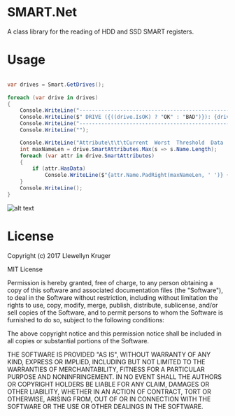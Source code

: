 # SMART.Net
A class library for the reading of HDD and SSD SMART registers.

# Usage
```cs

var drives = Smart.GetDrives();
                
foreach (var drive in drives)
{
    Console.WriteLine("-----------------------------------------------------");
    Console.WriteLine($" DRIVE ({((drive.IsOK) ? "OK" : "BAD")}): {drive.Serial} - {drive.Model} - {drive.Type}");
    Console.WriteLine("-----------------------------------------------------");
    Console.WriteLine("");

    Console.WriteLine("Attribute\t\t\tCurrent  Worst  Threshold  Data  Status");
    int maxNameLen = drive.SmartAttributes.Max(s => s.Name.Length);
    foreach (var attr in drive.SmartAttributes)
    {
        if (attr.HasData)
            Console.WriteLine($"{attr.Name.PadRight(maxNameLen, ' ')} {attr.Current}\t {attr.Worst}\t {attr.Threshold}\t {attr.Data.ToString().PadRight(9, ' ')} {((attr.IsOK) ? "OK" : "BAD")}");
    }
    Console.WriteLine();
}                
```


![alt text](https://raw.githubusercontent.com/krugertech/SMART.Net/master/Exhibit.A.png)

# License
Copyright (c) 2017 Llewellyn Kruger

MIT License

Permission is hereby granted, free of charge, to any person obtaining a copy of this software and associated documentation files (the "Software"), to deal in the Software without restriction, including without limitation the rights to use, copy, modify, merge, publish, distribute, sublicense, and/or sell copies of the Software, and to permit persons to whom the Software is furnished to do so, subject to the following conditions:

The above copyright notice and this permission notice shall be included in all copies or substantial portions of the Software.

THE SOFTWARE IS PROVIDED "AS IS", WITHOUT WARRANTY OF ANY KIND, EXPRESS OR IMPLIED, INCLUDING BUT NOT LIMITED TO THE WARRANTIES OF MERCHANTABILITY, FITNESS FOR A PARTICULAR PURPOSE AND NONINFRINGEMENT. IN NO EVENT SHALL THE AUTHORS OR COPYRIGHT HOLDERS BE LIABLE FOR ANY CLAIM, DAMAGES OR OTHER LIABILITY, WHETHER IN AN ACTION OF CONTRACT, TORT OR OTHERWISE, ARISING FROM, OUT OF OR IN CONNECTION WITH THE SOFTWARE OR THE USE OR OTHER DEALINGS IN THE SOFTWARE.
